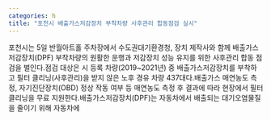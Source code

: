 ```yaml
---
categories: h
title: "포천시 배출가스저감장치 부착차량 사후관리 합동점검 실시"
---
```

포천시는 5일 반월아트홀 주차장에서 수도권대기환경청, 장치 제작사와 함께 배출가스저감장치(DPF) 부착차량의 원활한 운행과 저감장치 성능 유지를 위한 사후관리 합동 점검을 벌인다.점검 대상은 시 등록 차량(2019~2021년) 중 배출가스저감장치를 부착하고 필터 클리닝(사후관리)을 받지 않은 노후 경유 차량 437대다.배출가스 매연농도 측정, 자기진단장치(OBD) 정상 작동 여부 등 매연농도 측정 후 결과에 따라 현장에서 필터 클리닝을 무료 지원한다.배출가스저감장치(DPF)는 자동차에서 배출되는 대기오염물질을 줄이기 위해 자동차에